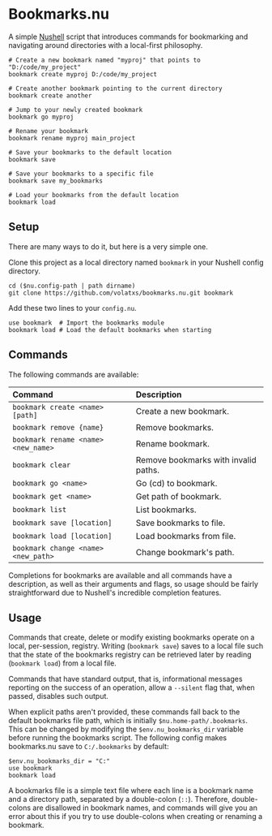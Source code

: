 # Bookmarks.nu

A simple [Nushell](https://github.com/nushell/nushell) script that introduces commands for bookmarking and navigating
around directories with a local-first philosophy.

```nu
# Create a new bookmark named "myproj" that points to "D:/code/my_project"
bookmark create myproj D:/code/my_project

# Create another bookmark pointing to the current directory
bookmark create another

# Jump to your newly created bookmark
bookmark go myproj

# Rename your bookmark
bookmark rename myproj main_project

# Save your bookmarks to the default location
bookmark save

# Save your bookmarks to a specific file
bookmark save my_bookmarks

# Load your bookmarks from the default location
bookmark load
```

## Setup

There are many ways to do it, but here is a very simple one.

Clone this project as a local directory named `bookmark` in your Nushell config directory.

```nu
cd ($nu.config-path | path dirname)
git clone https://github.com/volatxs/bookmarks.nu.git bookmark
```

Add these two lines to your `config.nu`.

```nu
use bookmark  # Import the bookmarks module
bookmark load # Load the default bookmarks when starting
```

## Commands

The following commands are available:

| Command                             | Description                          |
| :---------------------------------- | :----------------------------------- |
| `bookmark create <name> [path]`     | Create a new bookmark.               |
| `bookmark remove {name}`            | Remove bookmarks.                    |
| `bookmark rename <name> <new_name>` | Rename bookmark.                     |
| `bookmark clear`                    | Remove bookmarks with invalid paths. |
| `bookmark go <name>`                | Go (cd) to bookmark.                 |
| `bookmark get <name>`               | Get path of bookmark.                |
| `bookmark list`                     | List bookmarks.                      |
| `bookmark save [location]`          | Save bookmarks to file.              |
| `bookmark load [location]`          | Load bookmarks from file.            |
| `bookmark change <name> <new_path>` | Change bookmark's path.              |

Completions for bookmarks are available and all commands have a description, as well as their arguments and flags, so
usage should be fairly straightforward due to Nushell's incredible completion features.

## Usage

Commands that create, delete or modify existing bookmarks operate on a local, per-session, registry. Writing (`bookmark
save`) saves to a local file such that the state of the bookmarks registry can be retrieved later by reading (`bookmark
load`) from a local file.

Commands that have standard output, that is, informational messages reporting on the success of an operation, allow a
`--silent` flag that, when passed, disables such output.

When explicit paths aren't provided, these commands fall back to the default bookmarks file path, which is initially
`$nu.home-path/.bookmarks`. This can be changed by modifying the `$env.nu_bookmarks_dir` variable before running the
bookmarks script. The following config makes bookmarks.nu save to `C:/.bookmarks` by default:

```nu
$env.nu_bookmarks_dir = "C:"
use bookmark
bookmark load
```

A bookmarks file is a simple text file where each line is a bookmark name and a directory path, separated by a
double-colon (`::`). Therefore, double-colons are disallowed in bookmark names, and commands will give you an error
about this if you try to use double-colons when creating or renaming a bookmark.
